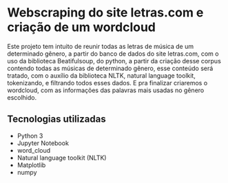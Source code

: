 # Webscraping do site letras.com e criação de um wordcloud

Este projeto tem intuito de reunir todas as letras de música de um determinado gênero, a partir do banco de dados do site letras.com, com o uso da biblioteca Beatifulsoup, do python, a partir da criação desse corpus contendo todas as músicas de determinado gênero, esse conteúdo será tratado, com o auxílio da biblioteca NLTK, natural language toolkit, tokenizando, e filtrando todos esses dados.
E pra finalizar criaremos o wordcloud, com as informações das palavras mais usadas no gênero escolhido.


## Tecnologias utilizadas
* Python 3
* Jupyter Notebook
* word_cloud
* Natural language toolkit (NLTK)
* Matplotlib
* numpy
